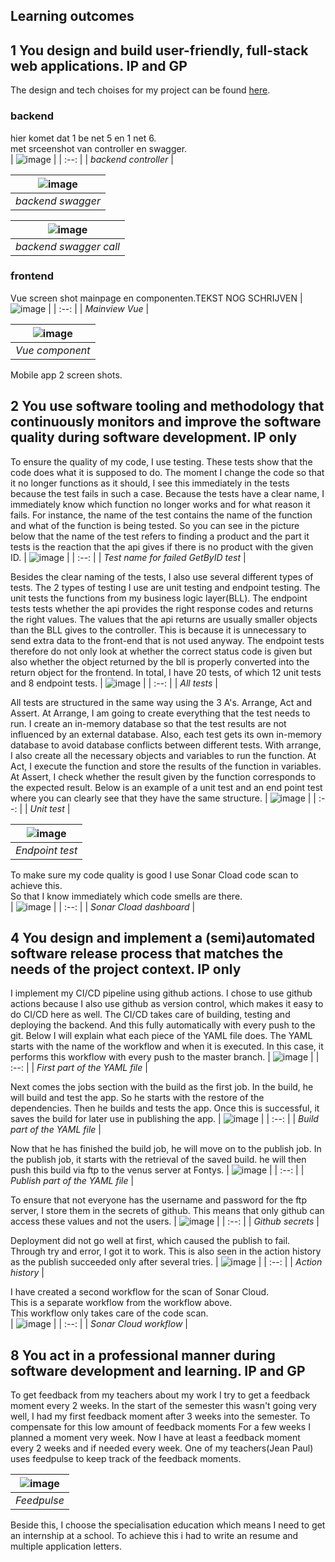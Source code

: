 ## Learning outcomes
## 1 You design and build user-friendly, full-stack web applications. IP and GP   
   The design and tech choises for my project can be found [here](https://github.com/RickJanssen500/S3-portfolio/blob/main/individual%20project.md#individual-project).   
      
   ### backend   
   hier komet dat 1 be net 5 en 1 net 6.   
   met srceenshot van controller en swagger.  
   | ![image](https://user-images.githubusercontent.com/84378377/172845739-b77359cb-8732-4d01-ba10-76b762d333fa.png) | 
   | :--: |
   | _backend controller_ |   
      
   | ![image](https://user-images.githubusercontent.com/84378377/172845968-02233451-fc2b-4d2f-b6bf-d84b7eb2d164.png) | 
   | :--: |
   | _backend swagger_ |   
      
   | ![image](https://user-images.githubusercontent.com/84378377/172846162-cabd9375-4638-4bd1-b238-e67f501ef3fd.png) | 
   | :--: |
   | _backend swagger call_ |
      
   ### frontend   
   Vue screen shot mainpage en componenten.TEKST NOG SCHRIJVEN
   | ![image](https://user-images.githubusercontent.com/84378377/172843957-fe8b2189-88da-4736-8c62-2331b9d80b15.png) | 
   | :--: |
   | _Mainview Vue_ |    
      
   | ![image](https://user-images.githubusercontent.com/84378377/172845158-b6f3c5fe-84c4-4978-8ea4-362846755362.png) | 
   | :--: |
   | _Vue component_ | 
      
   Mobile app 2 screen shots.
## 2 You use software tooling and methodology that continuously monitors and improve the software quality during software development. IP only
   To ensure the quality of my code, I use testing.
   These tests show that the code does what it is supposed to do. The moment I change the code so that it no longer functions as it should,
   I see this immediately in the tests because the test fails in such a case.
   Because the tests have a clear name, I immediately know which function no longer works and for what reason it fails.
   For instance, the name of the test contains the name of the function and what of the function is being tested.
   So you can see in the picture below that the name of the test refers to finding a product and 
   the part it tests is the reaction that the api gives if there is no product with the given ID.
   | ![image](https://user-images.githubusercontent.com/84378377/171639679-8323b1fe-aa04-4682-a7bb-668a67192b11.png) | 
   | :--: |
   | _Test name for failed GetByID test_ |  
   
   Besides the clear naming of the tests, I also use several different types of tests.
   The 2 types of testing I use are unit testing and endpoint testing.
   The unit tests the functions from my business logic layer(BLL).
   The endpoint tests tests whether the api provides the right response codes and returns the right values.
   The values that the api returns are usually smaller objects than the BLL gives to the controller.
   This is because it is unnecessary to send extra data to the front-end that is not used anyway.
   The endpoint tests therefore do not only look at whether the correct status code is given but also whether the object returned by the bll is
   properly converted into the return object for the frontend.
   In total, I have 20 tests, of which 12 unit tests and 8 endpoint tests.
   | ![image](https://user-images.githubusercontent.com/84378377/171641657-79c7d941-599e-43eb-b953-5839f34c560e.png) | 
   | :--: |
   | _All tests_ |  
   
   All tests are structured in the same way using the 3 A's.
   Arrange, Act and Assert.
   At Arrange, I am going to create everything that the test needs to run.
   I create an in-memory database so that the test results are not influenced by an external database.
   Also, each test gets its own in-memory database to avoid database conflicts between different tests.
   With arrange, I also create all the necessary objects and variables to run the function.
   At Act, I execute the function and store the results of the function in variables.
   At Assert, I check whether the result given by the function corresponds to the expected result.
   Below is an example of a unit test and an end point test where you can clearly see that they have the same structure.
    | ![image](https://user-images.githubusercontent.com/84378377/171642574-652f7a71-d3df-4717-b48b-860bdf5acaeb.png) | 
   | :--: |
   | _Unit test_ |  
   
   | ![image](https://user-images.githubusercontent.com/84378377/171642266-51cac506-b028-4a42-a736-15fbaeb74b29.png) | 
   | :--: |
   | _Endpoint test_ |  
      
   To make sure my code quality is good I use Sonar Cload code scan to achieve this.   
   So that I know immediately which code smells are there.   
   | ![image](https://user-images.githubusercontent.com/84378377/172839466-652290f3-a9fa-4ea0-b244-b76e56ce1936.png) | 
   | :--: |
   | _Sonar Cload dashboard_ | 
   
## 4 You design and implement a (semi)automated software release process that matches the needs of the project context. IP only
   I implement my CI/CD pipeline using github actions.
   I chose to use github actions because I also use github as version control,
   which makes it easy to do CI/CD here as well.
   The CI/CD takes care of building, testing and deploying the backend.
   And this fully automatically with every push to the git.
   Below I will explain what each piece of the YAML file does.
   The YAML starts with the name of the workflow and when it is executed.
   In this case, it performs this workflow with every push to the master branch.
   | ![image](https://user-images.githubusercontent.com/84378377/171658095-5c62d311-f0b6-4476-8c07-d4766fdaa260.png) | 
   | :--: |
   | _First part of the YAML file_ |  
   
   Next comes the jobs section with the build as the first job.
   In the build, he will build and test the app.
   So he starts with the restore of the dependencies.
   Then he builds and tests the app.
   Once this is successful, it saves the build for later use in publishing the app.
   | ![image](https://user-images.githubusercontent.com/84378377/171658275-f48339a3-1ef7-460c-99f4-4f2e80fbf178.png) | 
   | :--: |
   | _Build part of the YAML file_ |  
   
   Now that he has finished the build job, he will move on to the publish job.
   In the publish job, it starts with the retrieval of the saved build.
   he will then push this build via ftp to the venus server at Fontys.
   | ![image](https://user-images.githubusercontent.com/84378377/171658449-1d4f86e7-8d12-4fdb-8dbb-91791a5f0b16.png) | 
   | :--: |
   | _Publish part of the YAML file_ |  
   
   To ensure that not everyone has the username and password for the ftp server, I store them in the secrets of github.
   This means that only github can access these values and not the users.
   | ![image](https://user-images.githubusercontent.com/84378377/171659024-80112259-e3a6-4324-8722-c9f5cb9a5ce4.png) | 
   | :--: |
   | _Github secrets_ |  
   
   Deployment did not go well at first, which caused the publish to fail.
   Through try and error, I got it to work.
   This is also seen in the action history as the publish succeeded only after several tries.
   | ![image](https://user-images.githubusercontent.com/84378377/171658857-c3fc0a55-fdc6-49fb-8474-218c846acd94.png) | 
   | :--: |
   | _Action history_ |     
      
   I have created a second workflow for the scan of Sonar Cloud.   
   This is a separate workflow from the workflow above.   
   This workflow only takes care of the code scan.   
   | ![image](https://user-images.githubusercontent.com/84378377/172840712-bc2ee289-06bb-4e50-b1cb-a248cb8a6183.png) | 
   | :--: |
   | _Sonar Cloud workflow_ | 
    
## 8 You act in a professional manner during software development and learning. IP and GP
   To get feedback from my teachers about my work I try to get a feedback moment every 2 weeks.
   In the start of the semester this wasn't going very well, I had my first feedback moment after 3 weeks into the semester.
   To compensate for this low amount of feedback moments For a few weeks I planned a moment very week.
   Now I have at least a feedback moment every 2 weeks and if needed every week.
   One of my teachers(Jean Paul) uses feedpulse to keep track of the feedback moments.
   
   | ![image](https://user-images.githubusercontent.com/84378377/172840785-f22ae9ab-c5c9-4d8e-b7e2-b2d5d18a30e5.png) | 
   | :--: |
   | _Feedpulse_ |  
   
   Beside this, I choose the specialisation education which means I need to get an internship at a school.
   To achieve this i had to write an resume and multiple application letters.
